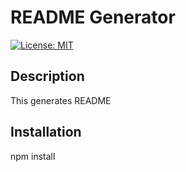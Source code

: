 # README Generator
[![License: MIT](https://img.shields.io/badge/License-MIT-yellow.svg)](https://opensource.org/licenses/MIT)

## Description
This generates README

## Installation
npm install